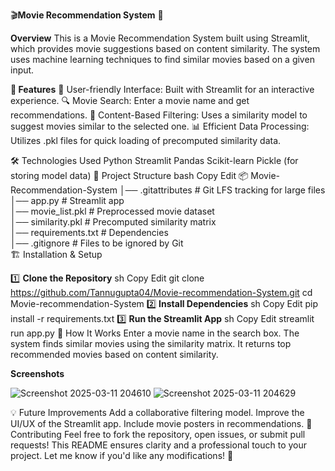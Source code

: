🎬**Movie Recommendation System** 🎥

**Overview**
This is a Movie Recommendation System built using Streamlit, which provides movie suggestions based on content similarity. The system uses machine learning techniques to find similar movies based on a given input.

**🚀 Features**
📌 User-friendly Interface: Built with Streamlit for an interactive experience.
🔍 Movie Search: Enter a movie name and get recommendations.
🤖 Content-Based Filtering: Uses a similarity model to suggest movies similar to the selected one.
📊 Efficient Data Processing: Utilizes .pkl files for quick loading of precomputed similarity data.

🛠️ Technologies Used
Python
Streamlit
Pandas
Scikit-learn
Pickle (for storing model data)
📂 Project Structure
bash
Copy
Edit
📦 Movie-Recommendation-System
│── .gitattributes          # Git LFS tracking for large files  
│── app.py                  # Streamlit app  
│── movie_list.pkl          # Preprocessed movie dataset  
│── similarity.pkl          # Precomputed similarity matrix  
│── requirements.txt        # Dependencies  
│── .gitignore              # Files to be ignored by Git  
🏗️ Installation & Setup

1️⃣ **Clone the Repository**
sh
Copy
Edit
git clone https://github.com/Tannugupta04/Movie-recommendation-System.git
cd Movie-recommendation-System
2️⃣ **Install Dependencies**
sh
Copy
Edit
pip install -r requirements.txt
3️⃣ **Run the Streamlit App**
sh
Copy
Edit
streamlit run app.py
📌 How It Works
Enter a movie name in the search box.
The system finds similar movies using the similarity matrix.
It returns top recommended movies based on content similarity.

**Screenshots**

![Screenshot 2025-03-11 204610](https://github.com/user-attachments/assets/cfb9aa38-c21d-4624-9832-db6bc342b050)
![Screenshot 2025-03-11 204629](https://github.com/user-attachments/assets/839b2a93-4361-4052-bcf1-031c62d16a2e)

💡 Future Improvements
Add a collaborative filtering model.
Improve the UI/UX of the Streamlit app.
Include movie posters in recommendations.
🤝 Contributing
Feel free to fork the repository, open issues, or submit pull requests!
This README ensures clarity and a professional touch to your project. Let me know if you'd like any modifications! 🚀
